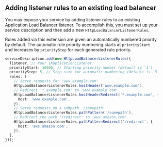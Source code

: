 ## Adding listener rules to an existing load balancer

You may expose your service by adding listener rules to an existing Application
Load Balancer listener. To accomplish this, you must set up your service
description and then add a new `HttpLoadBalancerListenerRules`.

Rules added via this extension are given an automatically numbered priority by
default. The automatic rule priority numbering starts at `priorityStart` and
increases by `priorityStep` for each generated rule priority.

```ts
serviceDescription.add(new HttpLoadBalancerListenerRules({
  listener, // Your IApplicationListener
  priorityStart: 10000, // Starting priority number (default is `1`)
  priorityStep: 5, // Step size for automatic numbering (default is `5`)
  rules: [
    // Serve requests for 'www.example.com'
    HttpLoadBalancerListenerRules.hostHeader('www.example.com'),
    // Redirect '*.example.com' to 'www.example.com'
    HttpLoadBalancerListenerRules.hostHeaderRedirect('*.example.com', {
      host: 'www.example.com',
    }),
    // Serve requests on a subpath '/somepath'
    HttpLoadBalancerListenerRules.pathPattern('/somepath'),
    // Redirect the path '/redirect' to 'aws.amazon.com'
    HttpLoadBalancerListenerRules.pathPatternRedirect('/redirect', {
      host: 'aws.amazon.com',
    }),
  ],
}));
```